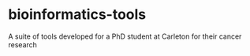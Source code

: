 # bioinformatics-tools
A suite of tools developed for a PhD student at Carleton for their cancer research
